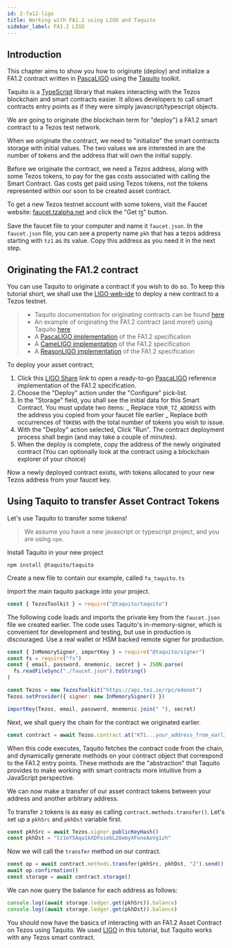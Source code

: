 ```yaml
---
id: 2-fa12-ligo
title: Working with FA1.2 using LIGO and Taquito
sidebar_label: FA1.2 LIGO
---
```


## Introduction

This chapter aims to show you how to originate (deploy) and initialize a
FA1.2 contract written in [PascaLIGO][] using the [Taquito][0] toolkit.

Taquito is a [TypeScript][] library that makes interacting with the Tezos
blockchain and smart contracts easier. It allows developers to call smart
contracts entry points as if they were simply javascript/typescript objects.

We are going to originate (the blockchain term for "deploy") a FA1.2 smart
contract to a Tezos test network.

When we originate the contract, we need to "initialize" the smart contracts
storage with initial values. The two values we are interested in are the number
of tokens and the address that will own the initial supply.

Before we originate the contract, we need a Tezos address, along with some Tezos
tokens, to pay for the gas costs associated with calling the Smart Contract. Gas
costs get paid using Tezos tokens, not the tokens represented within our soon to
be created asset contract.

To get a new Tezos testnet account with some tokens, visit the Faucet website:
[faucet.tzalpha.net][3] and click the "Get ꜩ" button.

Save the faucet file to your computer and name it `faucet.json`. In the
`faucet.json` file, you can see a property name `pkh` that has a tezos address
starting with `tz1` as its value. Copy this address as you need it in the next
step.

## Originating the FA1.2 contract

You can use Taquito to originate a contract if you wish to do so. To keep this
tutorial short, we shall use the [LIGO web-ide][] to deploy a new contract to a
Tezos testnet.

> - Taquito documentation for originating contracts can be found [here][5]
> - An example of originating the FA1.2 contract (and more!) using Taquito
>   [here][1]
> - A [PascaLIGO implementation][] of the FA1.2 specification
> - A [CameLIGO implementation][] of the FA1.2 specification
> - A [ReasonLIGO implementation][] of the FA1.2 specification

To deploy your asset contract;

1. Click this [LIGO Share][2] link to open a ready-to-go [PascaLIGO][] reference
   implementation of the FA1.2 specification.
1. Choose the "Deploy" action under the "Configure" pick-list.
1. In the "Storage" field, you shall see the initial data for this Smart
   Contract. You must update two items:
   _ Replace `YOUR_TZ_ADDRESS` with the address you copied from your faucet
   file earlier
   _ Replace _both_ occurrences of `TOKENS` with the total number of tokens
   you wish to issue.
1. With the "Deploy" action selected, Click "Run". The contract deployment
   process shall begin (and may take a couple of minutes).
1. When the deploy is complete, copy the address of the newly originated
   contract (You can optionally look at the contract using a blockchain explorer
   of your choice)

Now a newly deployed contract exists, with tokens allocated to your new Tezos
address from your faucet key.

## Using Taquito to transfer Asset Contract Tokens

Let's use Taquito to transfer some tokens!

> We assume you have a new javascript or typescript project, and you are using
> `npm`.

Install Taquito in your new project

```
npm install @taquito/taquito
```

Create a new file to contain our example, called `fa_taquito.ts`

Import the main taquito package into your project.

```js
const { TezosToolkit } = require("@taquito/taquito")
```

The following code loads and imports the private key from the `faucet.json` file
we created earlier. The code uses Taquito's in-memory-signer, which is
convenient for development and testing, but use in production is
discouraged. Use a real wallet or HSM backed remote signer for production.

```js
const { InMemorySigner, importKey } = require("@taquito/signer")
const fs = require("fs")
const { email, password, mnemonic, secret } = JSON.parse(
  fs.readFileSync("./faucet.json").toString()
)

const Tezos = new TezosToolkit("https://api.tez.ie/rpc/edonet")
Tezos.setProvider({ signer: new InMemorySigner() })

importKey(Tezos, email, password, mnemonic.join(" "), secret)
```

Next, we shall query the chain for the contract we originated earlier.

```js
const contract = await Tezos.contract.at("KT1...your_address_from_earlier")
```

When this code executes, Taquito fetches the contract code from the chain, and
dynamically generate methods on your contract object that correspond to the
FA1.2 entry points. These methods are the "abstraction" that Taquito provides to
make working with smart contracts more intuitive from a JavaScript perspective.

We can now make a transfer of our asset contract tokens between your address and
another arbitrary address.

To transfer `2` tokens is as easy as calling `contract.methods.transfer()`.
Let's set up a `pkhSrc` and `pkhDst` variable first.

```js
const pkhSrc = await Tezos.signer.publicKeyHash()
const pkhDst = "tz1eY5Aqa1kXDFoiebL28emyXFoneAoVg1zh"
```

Now we will call the `transfer` method on our contract.

```js
const op = await contract.methods.transfer(pkhSrc, pkhDst, "2").send()
await op.confirmation()
const storage = await contract.storage()
```

We can now query the balance for each address as follows:

```js
console.log((await storage.ledger.get(pkhSrc)).balance)
console.log((await storage.ledger.get(pkhDst)).balance)
```

You should now have the basics of interacting with an FA1.2 Asset Contract on
Tezos using Taquito. We used [LIGO][] in this tutorial, but Taquito works with any
Tezos smart contract.

[0]: https://tezostaquito.io/
[1]: https://github.com/ecadlabs/token-contract-example/blob/master/deploy.js
[2]: https://ide.ligolang.org/p/o1zxph53rKkwMdO8OFNCzA
[3]: https://faucet.tzalpha.net/
[5]: https://tezostaquito.io/docs/originate
[pascaligo]: https://ligolang.org/
[ligo]: https://ligolang.org/
[ligo web-ide]: https://ide.ligolang.org/
[typescript]: https://www.typescriptlang.org/
[pascaligo implementation]: https://gitlab.com/ligolang/ligo/-/blob/dev/src/test/contracts/FA1.2.ligo
[cameligo implementation]: https://gitlab.com/ligolang/ligo/-/blob/dev/src/test/contracts/FA1.2.mligo
[reasonligo implementation]: https://gitlab.com/ligolang/ligo/-/blob/dev/src/test/contracts/FA1.2.religo
